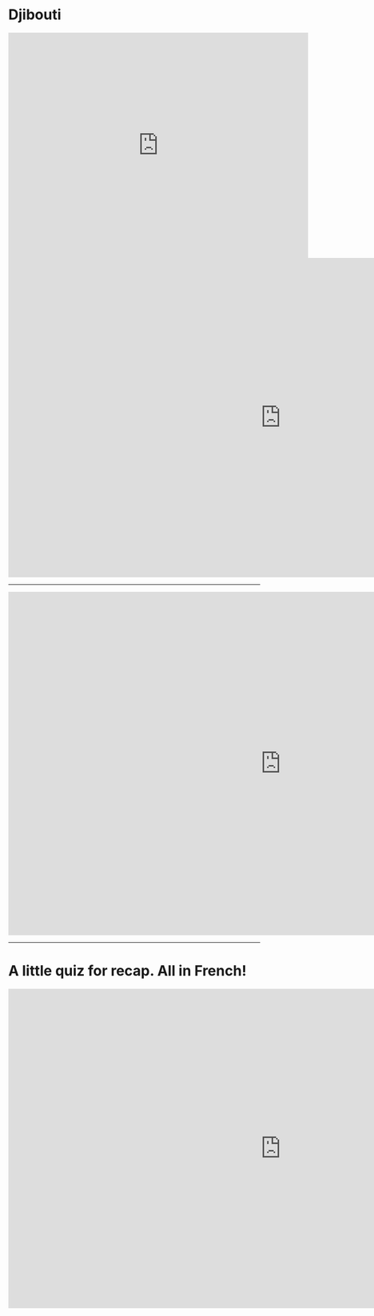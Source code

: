 <h1>Djibouti</h1>

  <iframe src="https://www.google.com/maps/embed?pb=!1m18!1m12!1m3!1d999762.1798604513!2d42.066875380510076!3d11.812775732213032!2m3!1f0!2f0!3f0!3m2!1i1024!2i768!4f13.1!3m3!1m2!1s0x1622d46734f9f601%3A0x1472bba7ef0f5b88!2sDjibouti!5e0!3m2!1sen!2suk!4v1577983932238!5m2!1sen!2suk" width="600" height="450" frameborder="0" style="border:0;" allowfullscreen=""></iframe>
  
  
<iframe src="https://h5p.org/h5p/embed/688458" width="1090" height="638" frameborder="0" allowfullscreen="allowfullscreen"></iframe><script src="https://h5p.org/sites/all/modules/h5p/library/js/h5p-resizer.js" charset="UTF-8"></script>
  
  
  <hr>
  
 <iframe src="https://h5p.org/h5p/embed/688522" width="1090" height="686" frameborder="0" allowfullscreen="allowfullscreen"></iframe><script src="https://h5p.org/sites/all/modules/h5p/library/js/h5p-resizer.js" charset="UTF-8"></script>
 
<hr>

<h1> A little quiz for recap. All in French! </h1>

<iframe src="https://h5p.org/h5p/embed/688560" width="1090" height="638" frameborder="0" allowfullscreen="allowfullscreen"></iframe><script src="https://h5p.org/sites/all/modules/h5p/library/js/h5p-resizer.js" charset="UTF-8"></script>
